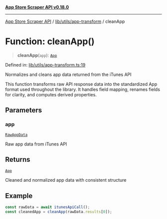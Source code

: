 [**App Store Scraper API v0.18.0**](../../../../README.md)

***

[App Store Scraper API](../../../../modules.md) / [lib/utils/app-transform](../README.md) / cleanApp

# Function: cleanApp()

> **cleanApp**(`app`): [`App`](../../../../app-types/interfaces/App.md)

Defined in: [lib/utils/app-transform.ts:19](https://github.com/facundoolano/app-store-scraper/blob/7e1baf8350e9d5936df88e03bdbb2e2ecea26d48/lib/utils/app-transform.ts#L19)

Normalizes and cleans app data returned from the iTunes API

This function transforms raw API response data into the standardized App format
used throughout the library. It handles field mapping, renames fields for clarity,
and computes derived properties.

## Parameters

### app

[`RawAppData`](../../../../app-types/interfaces/RawAppData.md)

Raw app data from iTunes API

## Returns

[`App`](../../../../app-types/interfaces/App.md)

Cleaned and normalized app data with consistent structure

## Example

```ts
const rawData = await itunesApiCall();
const cleanedApp = cleanApp(rawData.results[0]);
```
